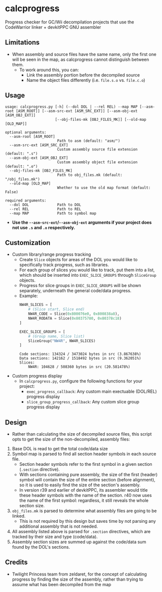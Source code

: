 # calcprogress
 Progress checker for GC/Wii decompilation projects that use the CodeWarrior linker + devkitPPC GNU assembler
## Limitations
  - When assembly and source files have the same name, only the first one will be seen in the map, as calcprogress cannot distinguish between them.
    - To work around this, you can:
      - Link the assembly portion before the decompiled source
      - Name the object files differently (i.e. `file.s.o` vs. `file.c.o`)
## Usage
```
usage: calcprogress.py [-h] (--dol DOL | --rel REL) --map MAP [--asm-root [ASM_ROOT]] [--asm-src-ext [ASM_SRC_EXT]] [--asm-obj-ext [ASM_OBJ_EXT]]
                       [--obj-files-mk [OBJ_FILES_MK]] [--old-map [OLD_MAP]]

optional arguments:
  --asm-root [ASM_ROOT]
                        Path to asm (default: "asm/")
  --asm-src-ext [ASM_SRC_EXT]
                        Custom assembly source file extension (default: ".s")
  --asm-obj-ext [ASM_OBJ_EXT]
                        Custom assembly object file extension (default: ".o")
  --obj-files-mk [OBJ_FILES_MK]
                        Path to obj_files.mk (default: "/obj_files.mk")
  --old-map [OLD_MAP]
                        Whether to use the old map format (default: False)

required arguments:
  --dol DOL             Path to DOL
  --rel REL             Path to REL
  --map MAP             Path to symbol map
```
- **Use the `--asm-src-ext`/`--asm-obj-ext` arguments if your project does not use `.s` and `.o` respectively.**

## Customization
- Custom library/range progress tracking
    - Create `Slice` objects for areas of the DOL you would like to specifically track progress, such as libraries.
    - For each group of slices you would like to track, put them into a list, which should be inserted into `EXEC_SLICE_GROUPS` through `SliceGroup` objects.
    - Progress for slice groups in `EXEC_SLICE_GROUPS` will be shown separately, underneath the general code/data progress.
    - Example:
        ```py
        NW4R_SLICES = [
            # (Slice start, Slice end)
            NW4R_CODE = Slice(0x800076e0, 0x800838a8),
            NW4R_RODATA = Slice(0x80375780, 0x80378c18)
        ]

        EXEC_SLICE_GROUPS = [
            # (Group name, Slice list)
            SliceGroup("NW4R", NW4R_SLICES)
        ]
        ```
        ```
        Code sections: 134324 / 3473024 bytes in src (3.867638%)
        Data sections: 142162 / 1518492 bytes in src (9.362051%)
        Slices:
            NW4R: 104628 / 508360 bytes in src (20.581478%)
        ```
- Custom progress display
   - In `calcprogress.py`, configure the following functions for your project:
     - `exec_progress_callback`: Any custom main exectuable (DOL/REL) progress display
     - `slice_group_progress_callback`: Any custom slice group progress display

## Design
 - Rather than calculating the size of decompiled source files, this script opts to get the size of the non-decompiled, assembly files:
1. Base DOL is read to get the total code/data size
2. Symbol map is parsed to find all section header symbols in each source file.
   - Section header symbols refer to the first symbol in a given section (`.section` directive).
   - With sections containing pure assembly, the size of the first (header) symbol will contain the size of the entire section (before alignment), so it is used to easily find the size of the section's assembly.
   - In version r39 and earlier of devkitPPC, its assembler would title these header symbols with the name of the section. r40 now uses the name of the first symbol: regardless, it still reveals the whole section size.
3. `obj_files.mk` is parsed to determine what assembly files are going to be linked.
   - This is not required by this design but saves time by not parsing any additional assembly that is not needed.
4. All assembly listed above is parsed for `.section` directives, which are tracked by their size and type (code/data).
5. Assembly section sizes are summed up against the code/data sum found by the DOL's sections.

## Credits
 - Twilight Princess team from zeldaret, for the concept of calculating progress by finding the size of the assembly, rather than trying to assume what has been decompiled from the map
